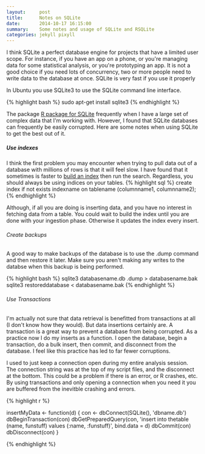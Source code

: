 ```yaml
---
layout:     post
title:      Notes on SQLite
date:       2014-10-17 16:15:00
summary:    Some notes and usage of SQLite and RSQLite
categories: jekyll pixyll
---
```


I think SQLite a perfect database engine for projects that have a limited user scope. For instance, if you have an app on a phone, or you're managing data for some statistical analysis, or you're prototyping an app. It is not a good choice if you need lots of concurrency, two or more people need to write data to the database at once. SQLite is very fast if you use it properly

In Ubuntu you use SQLite3 to use the SQLite command line interface.

{% highlight bash %}
sudo apt-get install sqlite3
{% endhighlight %}

The package [R package for SQLite](http://cran.r-project.org/web/packages/RSQLite/index.html) frequently when I have a large set of complex data that I'm working with. However, I found that SQLite databases can frequently be easily corrupted. Here are some notes when using SQLite to get the best out of it.

##### Use indexes

I think the first problem you may encounter when trying to pull data out of a database with millions of rows is that it will feel slow. I have found that it sometimes is faster to [build an index](https://www.sqlite.org/lang_createindex.html) then run the search. Regardless, you should always be using indices on your tables.
{% highlight sql %}
create index if not exists indexname 
on tablename (columnname1, columnname2);
{% endhighlight %}

Although, if all you are doing is inserting data, and you have no interest in fetching data from a table. You could wait to build the index until you are done with your ingestion phase. Otherwise it updates the index every insert.

###### Create backups

A good way to make backups of the database is to use the .dump command and then restore it later. Make sure you aren't making any writes to the databse when this backup is being performed.

{% highlight bash %}
sqlite3 databasename.db .dump > databasename.bak
sqlite3 restoreddatabase < databasename.bak
{% endhighlight %}

###### Use Transactions

I'm actually not sure that data retrieval is benefitted from transactions at all (I don't know how they would). But data insertions certainly are. A transaction is a great way to prevent a database from being corrupted. As a practice now I do my inserts as a function. I open the database, begin a transaction, do a bulk insert, then commit, and disconnect from the database. I feel like this practice has led to far fewer corruptions.

I used to just keep a connection open during my entire analysis session. The connection string was at the top of my script files, and the disconnect at the bottom. This could be a problem if there is an error, or R crashes, etc. By using transactions and only opening a connection when you need it you are buffered from the inevitble crashing and errors.

{% highlight r %}

insertMyData <- function(d) {
	con <- dbConnect(SQLite(), 'dbname.db')
	dbBeginTransaction(con)
	dbGetPreparedQuery(con, 'insert into thetable (name, funstuff) values (:name, :funstuff)',
	                   bind.data = d)
	dbCommit(con)
	dbDisconnect(con)
}

{% endhighlight %}